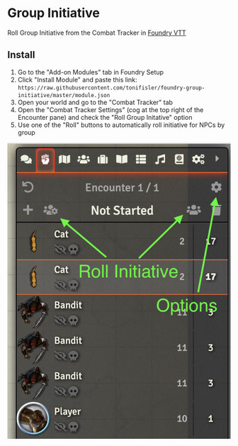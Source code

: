 # Group Initiative

Roll Group Initiative from the Combat Tracker in [Foundry VTT](https://foundryvtt.com/)

## Install

1. Go to the "Add-on Modules" tab in Foundry Setup
2. Click "Install Module" and paste this link: `https://raw.githubusercontent.com/tonifisler/foundry-group-initiative/master/module.json`
3. Open your world and go to the "Combat Tracker" tab
4. Open the "Combat Tracker Settings" (cog at the top right of the Encounter pane) and check the "Roll Group Initative" option
5. Use one of the "Roll" buttons to automatically roll initiative for NPCs by group

![screenshot with arrows](group-initiative-screen.png)
